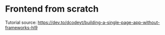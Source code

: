 # Frontend from scratch

Tutorial source: https://dev.to/dcodeyt/building-a-single-page-app-without-frameworks-hl9
